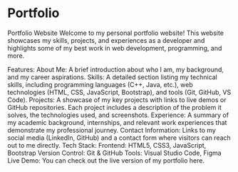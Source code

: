 # Portfolio
Portfolio Website
Welcome to my personal portfolio website! This website showcases my skills, projects, and experiences as a developer and highlights some of my best work in web development, programming, and more.

Features:
About Me: A brief introduction about who I am, my background, and my career aspirations.
Skills: A detailed section listing my technical skills, including programming languages (C++, Java, etc.), web technologies (HTML, CSS, JavaScript, Bootstrap), and tools (Git, GitHub, VS Code).
Projects: A showcase of my key projects with links to live demos or GitHub repositories. Each project includes a description of the problem it solves, the technologies used, and screenshots.
Experience: A summary of my academic background, internships, and relevant work experiences that demonstrate my professional journey.
Contact Information: Links to my social media (LinkedIn, GitHub) and a contact form where visitors can reach out to me directly.
Tech Stack:
Frontend: HTML5, CSS3, JavaScript, Bootstrap
Version Control: Git & GitHub
Tools: Visual Studio Code, Figma
Live Demo:
You can check out the live version of my portfolio here.
